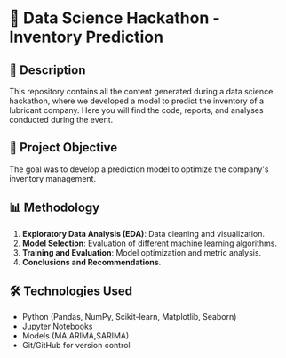 # 🧠 Data Science Hackathon - Inventory Prediction

## 📌 Description
This repository contains all the content generated during a data science hackathon, where we developed a model to predict the inventory of a lubricant company. Here you will find the code, reports, and analyses conducted during the event.

## 🚀 Project Objective
The goal was to develop a prediction model to optimize the company's inventory management.

## 📊 Methodology
1. **Exploratory Data Analysis (EDA)**: Data cleaning and visualization.
2. **Model Selection**: Evaluation of different machine learning algorithms.
4. **Training and Evaluation**: Model optimization and metric analysis.
5. **Conclusions and Recommendations**.

## 🛠 Technologies Used
- Python (Pandas, NumPy, Scikit-learn, Matplotlib, Seaborn)
- Jupyter Notebooks
- Models (MA,ARIMA,SARIMA)
- Git/GitHub for version control
